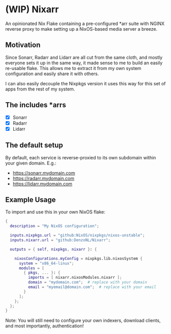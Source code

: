 # (WIP) Nixarr

An opinionated Nix Flake containing a pre-configured *arr suite with NGINX reverse proxy to make setting up a NixOS-based media server a breeze.

## Motivation

Since Sonarr, Radarr and Lidarr are all cut from the same cloth, and mostly everyone sets it up in the same way, it made sense to me to build an easily re-usable flake. This allows me to extract it from my own system configuration and easily share it with others.

I can also easily decouple the Nixpkgs version it uses this way for this set of apps from the rest of my system.

## The includes *arrs

- [X] Sonarr
- [X] Radarr
- [X] Lidarr

## The default setup

By default, each service is reverse-proxied to its own subdomain within your given domain. E.g.:

- https://sonarr.mydomain.com
- https://radarr.mydomain.com
- https://lidarr.mydomain.com



## Example Usage

To import and use this in your own NixOS flake:

```Nix
{
  description = "My NixOS configuration";

  inputs.nixpkgs.url = "github:NixOS/nixpkgs/nixos-unstable";
  inputs.nixarr.url = "github:DenzoNL/Nixarr";

  outputs = { self, nixpkgs, nixarr }: {

    nixosConfigurations.myConfig = nixpkgs.lib.nixosSystem {
      system = "x86_64-linux";
      modules = [
        { pkgs, ... }: {
          imports = [ nixarr.nixosModules.nixarr ];
          domain = "mydomain.com";  # replace with your domain
          email = "myemail@domain.com";  # replace with your email
        }
      ];
    };
  };
}
```

Note: You will still need to configure your own indexers, download clients, and most importantly, authentication!